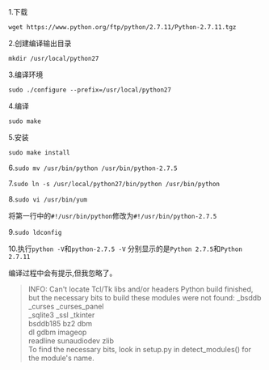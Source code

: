 1.下载

`wget https://www.python.org/ftp/python/2.7.11/Python-2.7.11.tgz`


2.创建编译输出目录

`mkdir /usr/local/python27`


3.编译环境

`sudo ./configure --prefix=/usr/local/python27`


4.编译

`sudo make`

5.安装

`sudo make install`

6.`sudo mv /usr/bin/python /usr/bin/python-2.7.5`

7.`sudo ln -s /usr/local/python27/bin/python /usr/bin/python`

8.`sudo vi /usr/bin/yum`

将第一行中的`#!/usr/bin/python`修改为`#!/usr/bin/python-2.7.5`

9.`sudo ldconfig`

10.执行`python -V`和`python-2.7.5 -V`
分别显示的是`Python 2.7.5`和`Python 2.7.11`

编译过程中会有提示,但我忽略了。
>INFO: Can't locate Tcl/Tk libs and/or headers
Python build finished, but the necessary bits to build these modules were not found:
_bsddb             _curses            _curses_panel   
_sqlite3           _ssl               _tkinter        
bsddb185           bz2                dbm             
dl                 gdbm               imageop         
readline           sunaudiodev        zlib            
To find the necessary bits, look in setup.py in detect_modules() for the module's name.

